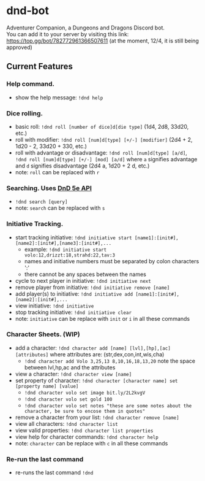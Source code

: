 # dnd-bot
Adventurer Companion, a Dungeons and Dragons Discord bot.  
You can add it to your server by visiting this link: https://top.gg/bot/782772961366507611 (at the moment, 12/4, it is still being approved)

## Current Features  
### Help command. 
- show the help message: `!dnd help`
### Dice rolling. 
- basic roll: `!dnd roll [number of dice]d[die type]` (1d4, 2d8, 33d20, etc.)
- roll with modifier: `!dnd roll [num]d[type] [+/-] [modifier]` (2d4 + 2, 1d20 - 2, 33d20 + 330, etc.)
- roll with advantage or disadvantage: `!dnd roll [num]d[type] [a/d]`, `!dnd roll [num]d[type] [+/-] [mod] [a/d]` where `a` signifies advantage and `d` signifies disadvantage (2d4 a, 1d20 + 2 d, etc.)
- note: `roll` can be replaced with `r`
### Searching. Uses [DnD 5e API](https://www.dnd5eapi.co/)
- `!dnd search [query]`
- note: `search` can be replaced with `s`
### Initiative Tracking.
- start tracking initiative: `!dnd initiative start [name1]:[init#],[name2]:[init#],[name3]:[init#],...` 
  - example: `!dnd initiative start volo:12,drizzt:18,strahd:22,tav:3`
  - names and initiative numbers must be separated by colon characters ':'
  - there cannot be any spaces between the names
- cycle to next player in initiative: `!dnd initiative next`
- remove player from initiative: `!dnd initiative remove [name]`
- add player(s) to initiative: `!dnd initiative add [name1]:[init#],[name2]:[init#],...`
- view initiative: `!dnd initiative`
- stop tracking initiative: `!dnd initiative clear` 
- note: `initiative` can be replace with `init` or `i` in all these commands
### Character Sheets. (WIP)
- add a character: `!dnd character add [name] [lvl],[hp],[ac] [attributes]` where attributes are: (str,dex,con,int,wis,cha)
  - `!dnd character add Volo 3,25,13 8,10,16,18,13,20` note the space between lvl,hp,ac and the attributes
- view a character: `!dnd character view [name]`
- set property of character: `!dnd character [character name] set [property name] [value]`
  - `!dnd character volo set image bit.ly/2L2kvgV`
  - `!dnd character volo set gold 100`
  - `!dnd character volo set notes "these are some notes about the character, be sure to encose them in quotes"`
- remove a character from your list: `!dnd character remove [name]`
- view all characters: `!dnd character list`
- view valid properties: `!dnd character list properties`
- view help for character commands: `!dnd character help`
- note: `character` can be replace with `c` in all these commands
### Re-run the last command
- re-runs the last command `!dnd`


